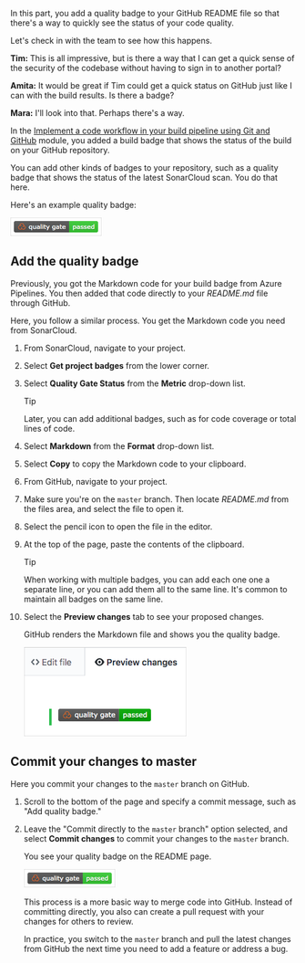In this part, you add a quality badge to your GitHub README file so that there's a way to quickly see the status of your code quality.

Let's check in with the team to see how this happens.

**Tim:** This is all impressive, but is there a way that I can get a quick sense of the security of the codebase without having to sign in to another portal?

**Amita:** It would be great if Tim could get a quick status on GitHub just like I can with the build results. Is there a badge?

**Mara:** I'll look into that. Perhaps there's a way.

In the [Implement a code workflow in your build pipeline using Git and GitHub](/learn/modules/implement-code-workflow?azure-portal=true) module, you added a build badge that shows the status of the build on your GitHub repository.

You can add other kinds of badges to your repository, such as a quality badge that shows the status of the latest SonarCloud scan. You do that here.

Here's an example quality badge:

![The quality badge on GitHub](../media/7-example-quality-badge.png)

## Add the quality badge

Previously, you got the Markdown code for your build badge from Azure Pipelines. You then added that code directly to your *README.md* file through GitHub.

Here, you follow a similar process. You get the Markdown code you need from SonarCloud.

1. From SonarCloud, navigate to your project.
1. Select **Get project badges** from the lower corner.
1. Select **Quality Gate Status** from the **Metric** drop-down list.

    > [!TIP]
    > Later, you can add additional badges, such as for code coverage or total lines of code.

1. Select **Markdown** from the **Format** drop-down list.
1. Select **Copy** to copy the Markdown code to your clipboard.
1. From GitHub, navigate to your project.
1. Make sure you're on the `master` branch. Then locate *README.md* from the files area, and select the file to open it.
1. Select the pencil icon to open the file in the editor.
1. At the top of the page, paste the contents of the clipboard. 

    > [!TIP]
    > When working with multiple badges, you can add each one one a separate line, or you can add them all to the same line. It's common to maintain all badges on the same line.
1. Select the **Preview changes** tab to see your proposed changes.

    GitHub renders the Markdown file and shows you the quality badge.

    ![Previewing the quality badge on GitHub](../media/7-github-preview-changes.png)

## Commit your changes to master

Here you commit your changes to the `master` branch on GitHub.

1. Scroll to the bottom of the page and specify a commit message, such as "Add quality badge."
1. Leave the "Commit directly to the `master` branch" option selected, and select **Commit changes** to commit your changes to the `master` branch.

    You see your quality badge on the README page.

    ![The quality badge on GitHub](../media/7-example-quality-badge.png)

    This process is a more basic way to merge code into GitHub. Instead of committing directly, you also can  create a pull request with your changes for others to review.

    In practice, you switch to the `master` branch and pull the latest changes from GitHub the next time you need to add a feature or address a bug.
